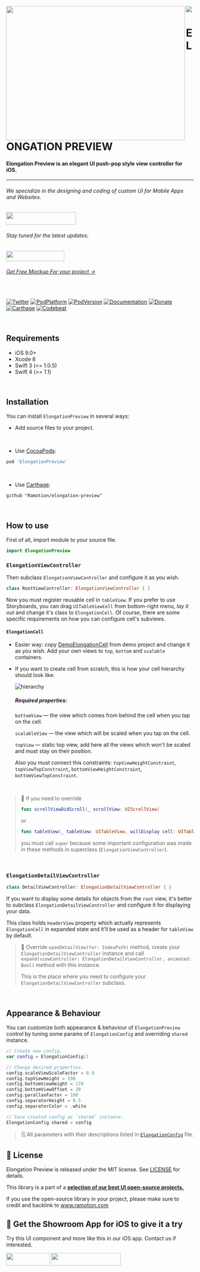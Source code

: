 <img src="https://github.com/Ramotion/folding-cell/blob/master/header.png">

<a href="https://github.com/Ramotion/elongation-preview">
<img align="left" src="https://github.com/Ramotion/elongation-preview/blob/master/assets/elongation-preview.gif" width="480" height="360" /></a>

<p><h1 align="left">ELONGATION PREVIEW</h1></p>

<h4>Elongation Preview is an elegant UI push-pop style view controller for iOS.</h4>


___



<p><h6>We specialize in the designing and coding of custom UI for Mobile Apps and Websites.</h6>
<a href="https://dev.ramotion.com?utm_source=gthb&utm_medium=repo&utm_campaign=elongation-preview">
<img src="https://github.com/ramotion/gliding-collection/raw/master/contact_our_team@2x.png" width="187" height="34"></a>
</p>
<p><h6>Stay tuned for the latest updates:</h6>
<a href="https://goo.gl/rPFpid" >
<img src="https://i.imgur.com/ziSqeSo.png/" width="156" height="28"></a></p>
<h6><a href="https://store.ramotion.com/product/iphone-x-clay-mockups?utm_source=gthb&utm_medium=special&utm_campaign=elongation-preview#demo">Get Free Mockup For your project →</a></h6>

</br>

[![Twitter](https://img.shields.io/badge/Twitter-@Ramotion-blue.svg?style=flat)](http://twitter.com/Ramotion)
[![PodPlatform](https://img.shields.io/cocoapods/p/ElongationPreview.svg)](https://cocoapods.org/pods/ElongationPreview)
[![PodVersion](https://img.shields.io/cocoapods/v/ElongationPreview.svg)](http://cocoapods.org/pods/ElongationPreview)
[![Documentation](https://img.shields.io/cocoapods/metrics/doc-percent/ElongationPreview.svg)](https://cdn.rawgit.com/Ramotion/elongation-preview/master/docs/index.html)
[![Donate](https://img.shields.io/badge/Donate-PayPal-blue.svg)](https://paypal.me/Ramotion)
[![Carthage](https://img.shields.io/badge/Carthage-compatible-4BC51D.svg?style=flat)](https://github.com/Ramotion/elongation-preview)
[![Codebeat](https://codebeat.co/badges/6a009992-5bf2-4730-aa35-f3b20ce7693d)](https://codebeat.co/projects/github-com-ramotion-elongation-preview)

<br>


## Requirements

- iOS 9.0+
- Xcode 8
- Swift 3 (<= 1.0.5)
- Swift 4 (>= 1.1)

<br>

## Installation
You can install `ElongationPreview` in several ways:

- Add source files to your project.

<br>

- Use [CocoaPods](https://cocoapods.org):
``` ruby
pod 'ElongationPreview'
```

<br>

- Use [Carthage](https://github.com/Carthage/Carthage):
```
github "Ramotion/elongation-preview"
```

<br>

## How to use

First of all, import module to your source file.

```swift
import ElongationPreview
```

### `ElongationViewController`

Then subclass `ElongationViewController` and configure it as you wish.

```swift
class RootViewController: ElongationViewController { }
```

Now you must register reusable cell in `tableView`. If you prefer to use Storyboards, you can drag `UITableViewCell` from bottom-right menu, *lay it out* and change it's class to `ElongationCell`. Of course, there are some specific requirements on how you can configure cell's subviews.

#### `ElongationCell`

- Easier way: copy [DemoElongationCell](/ElongationPreviewDemo/Views/DemoElongationCell/DemoElongationCell.xib) from demo project and change it as you wish. Add your own views to `top`, `bottom` and `scalable` containers.

- If you want to create cell from scratch, this is how your cell hierarchy should look like:

   ![hierarchy](/assets/elongationCellHierarchy.png)
   
  ##### Required properties:   
  `bottomView` — the view which comes from behind the cell when you tap on the cell.

  `scalableView` — the view which will be scaled when you tap on the cell.
 
  `topView` — static top view, add here all the views which won't be scaled and must stay on their position.

  Also you must connect this constraints: `topViewHeightConstraint`, `topViewTopConstraint`, `bottomViewHeightConstraint`, `bottomViewTopConstraint`.

<br>

>📌 If you need to override
>```swift
>func scrollViewDidScroll(_ scrollView: UIScrollView)
>```
>or
>```swift
>func tableView(_ tableView: UITableView, willDisplay cell: UITableViewCell, forRowAt indexPath: IndexPath)
>```
>you must call `super` because some important configuration was made in these methods in superclass (`ElongationViewController`).

<br>

### `ElongationDetailViewController`

```swift
class DetailViewController: ElongationDetailViewController { }
```

If you want to display some details for objects from the `root` view, it's better to subclass `ElongationDetailViewController` and configure it for displaying your data.

This class holds `headerView` property which actually represents `ElongationCell` in expanded state and it'll be used as a header for `tableView` by default.

>📌 Override `openDetailView(for: IndexPath)` method, create your `ElongationDetailViewController` instance and call `expand(viewController: ElongationDetailViewController, animated: Bool)` method with this instance.
>
>This is the place where you need to configure your `ElongationDetailViewController` subclass.

<br>

## Appearance & Behaviour
You can customize both appearance & behaviour of `ElongationPreview` control by tuning some params of `ElongationConfig` and overriding `shared` instance.

```swift
// Create new config.
var config = ElongationConfig()

// Change desired properties.
config.scaleViewScaleFactor = 0.9
config.topViewHeight = 190
config.bottomViewHeight = 170
config.bottomViewOffset = 20
config.parallaxFactor = 100
config.separatorHeight = 0.5
config.separatorColor = .white

// Save created config as `shared` instance.
ElongationConfig.shared = config
```

>🗒 All parameters with their descriptions listed in [`ElongationConfig`](/ElongationPreview/Source/ElongationConfig.swift) file.


## 📄 License

Elongation Preview is released under the MIT license.
See [LICENSE](./LICENSE) for details.

This library is a part of a <a href="https://github.com/Ramotion/swift-ui-animation-components-and-libraries"><b>selection of our best UI open-source projects.</b></a>

If you use the open-source library in your project, please make sure to credit and backlink to www.ramotion.com

## 📱 Get the Showroom App for iOS to give it a try
Try this UI component and more like this in our iOS app. Contact us if interested.

<a href="https://itunes.apple.com/app/apple-store/id1182360240?pt=550053&ct=elongation-preview&mt=8" >
<img src="https://github.com/ramotion/gliding-collection/raw/master/app_store@2x.png" width="117" height="34"></a>

<a href="https://dev.ramotion.com?utm_source=gthb&utm_medium=repo&utm_campaign=elongation-preview">
<img src="https://github.com/ramotion/gliding-collection/raw/master/contact_our_team@2x.png" width="187" height="34"></a>
